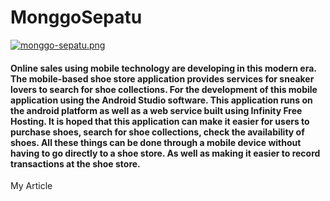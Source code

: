 # MonggoSepatu

[![monggo-sepatu.png](https://i.postimg.cc/Nj7r4V1d/monggo-sepatu.png)](https://postimg.cc/w1Mvxw4N)

#### Online sales using mobile technology are developing in this modern era. The mobile-based shoe store application provides services for sneaker lovers to search for shoe collections. For the development of this mobile application using the Android Studio software. This application runs on the android platform as well as a web service built using Infinity Free Hosting. It is hoped that this application can make it easier for users to purchase shoes, search for shoe collections, check the availability of shoes. All these things can be done through a mobile device without having to go directly to a shoe store. As well as making it easier to record transactions at the shoe store.

My Article 
